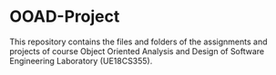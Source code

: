 # OOAD-Project
This repository contains the files and folders of the assignments and projects of course Object Oriented Analysis and Design of Software Engineering Laboratory (UE18CS355).


